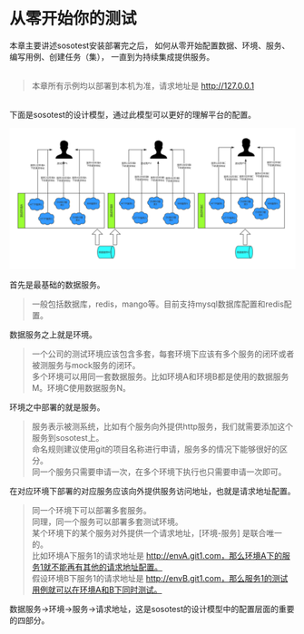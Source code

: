# 从零开始你的测试

本章主要讲述sosotest安装部署完之后，
如何从零开始配置数据、环境、服务、编写用例、创建任务（集），
一直到为持续集成提供服务。<br>
<br>
>本章所有示例均以部署到本机为准，请求地址是 http://127.0.0.1 

<br>
下面是sosotest的设计模型，通过此模型可以更好的理解平台的配置。<br>

![图片](/image/测试模型.png)

首先是最基础的数据服务。<br>
>一般包括数据库，redis，mango等。目前支持mysql数据库配置和redis配置。

数据服务之上就是环境。
>一个公司的测试环境应该包含多套，每套环境下应该有多个服务的闭环或者被测服务与mock服务的闭环。<br>
>多个环境可以用同一套数据服务。比如环境A和环境B都是使用的数据服务M。环境C使用数据服务N。

环境之中部署的就是服务。<br>
>服务表示被测系统，比如有个服务向外提供http服务，我们就需要添加这个服务到sosotest上。<br>
>命名规则建议使用git的项目名称进行申请，服务多的情况下能够很好的区分。<br>
>同一个服务只需要申请一次，在多个环境下执行也只需要申请一次即可。

在对应环境下部署的对应服务应该向外提供服务访问地址，也就是请求地址配置。<br>
>同一个环境下可以部署多套服务。<br>
>同理，同一个服务可以部署多套测试环境。<br>
>某个环境下的某个服务对外提供一个请求地址，[环境-服务] 是联合唯一的。<br>
>比如环境A下服务1的请求地址是 http://envA.git1.com，那么环境A下的服务1就不能再有其他的请求地址配置。<br>
>假设环境B下服务1的请求地址是 http://envB.git1.com，那么服务1的测试用例就可以在环境A和B下同时测试。

数据服务->环境->服务->请求地址，这是sosotest的设计模型中的配置层面的重要的四部分。

